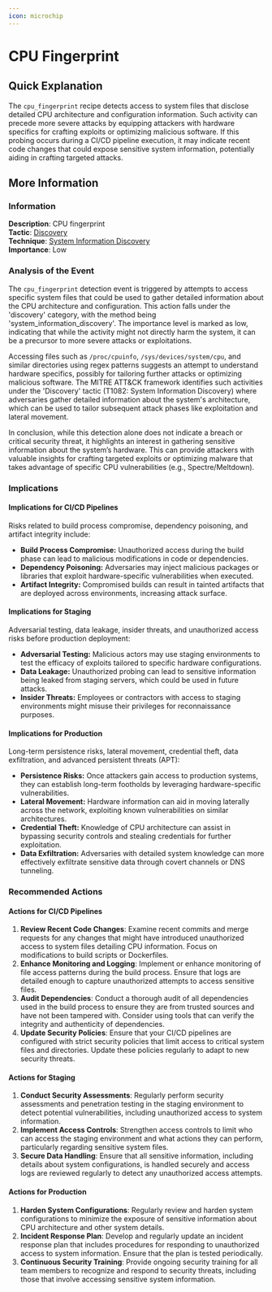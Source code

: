 ```yaml
---
icon: microchip
---
```


# CPU Fingerprint

## Quick Explanation

The `cpu_fingerprint` recipe detects access to system files that disclose detailed CPU architecture and configuration information. Such activity can precede more severe attacks by equipping attackers with hardware specifics for crafting exploits or optimizing malicious software. If this probing occurs during a CI/CD pipeline execution, it may indicate recent code changes that could expose sensitive system information, potentially aiding in crafting targeted attacks.

## More Information

### Information

**Description**: CPU fingerprint  
**Tactic**: [Discovery](https://jibril.garnet.ai/mitre/mitre/ta0007)  
**Technique**: [System Information Discovery](https://jibril.garnet.ai/mitre/mitre/ta0007/t1082)  
**Importance**: Low

### Analysis of the Event

The `cpu_fingerprint` detection event is triggered by attempts to access specific system files that could be used to gather detailed information about the CPU architecture and configuration. This action falls under the 'discovery' category, with the method being 'system\_information\_discovery'. The importance level is marked as low, indicating that while the activity might not directly harm the system, it can be a precursor to more severe attacks or exploitations.

Accessing files such as `/proc/cpuinfo`, `/sys/devices/system/cpu`, and similar directories using regex patterns suggests an attempt to understand hardware specifics, possibly for tailoring further attacks or optimizing malicious software. The MITRE ATT\&CK framework identifies such activities under the 'Discovery' tactic (T1082: System Information Discovery) where adversaries gather detailed information about the system's architecture, which can be used to tailor subsequent attack phases like exploitation and lateral movement.

In conclusion, while this detection alone does not indicate a breach or critical security threat, it highlights an interest in gathering sensitive information about the system’s hardware. This can provide attackers with valuable insights for crafting targeted exploits or optimizing malware that takes advantage of specific CPU vulnerabilities (e.g., Spectre/Meltdown).

### Implications

#### Implications for CI/CD Pipelines

Risks related to build process compromise, dependency poisoning, and artifact integrity include:

* **Build Process Compromise:** Unauthorized access during the build phase can lead to malicious modifications in code or dependencies.
* **Dependency Poisoning:** Adversaries may inject malicious packages or libraries that exploit hardware-specific vulnerabilities when executed.
* **Artifact Integrity:** Compromised builds can result in tainted artifacts that are deployed across environments, increasing attack surface.

#### Implications for Staging

Adversarial testing, data leakage, insider threats, and unauthorized access risks before production deployment:

* **Adversarial Testing:** Malicious actors may use staging environments to test the efficacy of exploits tailored to specific hardware configurations.
* **Data Leakage:** Unauthorized probing can lead to sensitive information being leaked from staging servers, which could be used in future attacks.
* **Insider Threats:** Employees or contractors with access to staging environments might misuse their privileges for reconnaissance purposes.

#### Implications for Production

Long-term persistence risks, lateral movement, credential theft, data exfiltration, and advanced persistent threats (APT):

* **Persistence Risks:** Once attackers gain access to production systems, they can establish long-term footholds by leveraging hardware-specific vulnerabilities.
* **Lateral Movement:** Hardware information can aid in moving laterally across the network, exploiting known vulnerabilities on similar architectures.
* **Credential Theft:** Knowledge of CPU architecture can assist in bypassing security controls and stealing credentials for further exploitation.
* **Data Exfiltration:** Adversaries with detailed system knowledge can more effectively exfiltrate sensitive data through covert channels or DNS tunneling.

### Recommended Actions

#### Actions for CI/CD Pipelines

1. **Review Recent Code Changes**: Examine recent commits and merge requests for any changes that might have introduced unauthorized access to system files detailing CPU information. Focus on modifications to build scripts or Dockerfiles.
2. **Enhance Monitoring and Logging**: Implement or enhance monitoring of file access patterns during the build process. Ensure that logs are detailed enough to capture unauthorized attempts to access sensitive files.
3. **Audit Dependencies**: Conduct a thorough audit of all dependencies used in the build process to ensure they are from trusted sources and have not been tampered with. Consider using tools that can verify the integrity and authenticity of dependencies.
4. **Update Security Policies**: Ensure that your CI/CD pipelines are configured with strict security policies that limit access to critical system files and directories. Update these policies regularly to adapt to new security threats.

#### Actions for Staging

1. **Conduct Security Assessments**: Regularly perform security assessments and penetration testing in the staging environment to detect potential vulnerabilities, including unauthorized access to system information.
2. **Implement Access Controls**: Strengthen access controls to limit who can access the staging environment and what actions they can perform, particularly regarding sensitive system files.
3. **Secure Data Handling**: Ensure that all sensitive information, including details about system configurations, is handled securely and access logs are reviewed regularly to detect any unauthorized access attempts.

#### Actions for Production

1. **Harden System Configurations**: Regularly review and harden system configurations to minimize the exposure of sensitive information about CPU architecture and other system details.
2. **Incident Response Plan**: Develop and regularly update an incident response plan that includes procedures for responding to unauthorized access to system information. Ensure that the plan is tested periodically.
3. **Continuous Security Training**: Provide ongoing security training for all team members to recognize and respond to security threats, including those that involve accessing sensitive system information.
